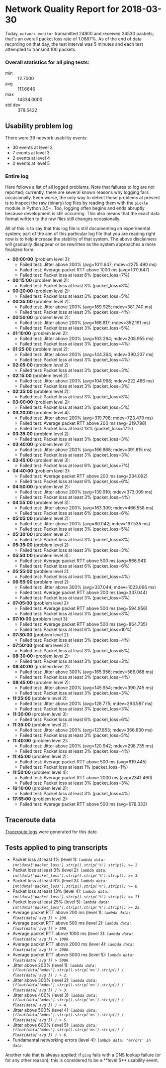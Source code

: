 
# Network Quality Report for 2018-03-30

Today, <code>network-monitor</code> transmitted 24800 and received 24530 packets; that's an overall packet loss rate of 1.0887%. As of the end of data recording on that day, the test interval was 5 minutes and each test attempted to transmit 100 packets.

### Overall statistics for all ping tests:

<dl>
<dt>min</dt><dd>12.7000</dd>
<dt>avg</dt><dd>117.6646</dd>
<dt>max</dt><dd>14334.0000</dd>
<dt>std dev</dt><dd>378.5422</dd>
</dl>


## Usability problem log

There were 39 network usability events:

* 30 events at level 2
* 7 events at level 3
* 2 events at level 4
* 0 events at level 5

### Entire log

Here follows a list of all logged problems. Note that failures to log are not reported; currently,
there are several known reasons why logging fails occasionally. Even worse, the only way to detect these problems at
present is to inspect the raw (binary) log files by reading them with the <code>pickle</code> module in Python 3.5+.
Too, logging often begins and ends abruptly because development is still occurring. This also means that the exact
data format written to the raw files still changes occasionally.

All of this is to say that this log file is still documenting an experimental system; part of the aim of this
particular log file that you are reading right now is to help increase the stability of that system. The above
disclaimers will gradually disappear or be rewritten as the system approaches a more finalized form.

<ul>
<li><strong>00:00:00</strong> (problem level 3):
 <ul>
  <li>Failed test: Jitter above 200% (avg=1011.647; mdev=2275.490 ms)</li>
  <li>Failed test: Average packet RTT above 1000 ms (avg=1011.647)</li>
  <li>Failed test: Packet loss at least 6% (packet_loss=7%)</li>
 </ul>
</li>
<li><strong>00:15:00</strong> (problem level 2):
 <ul>
  <li>Failed test: Packet loss at least 3% (packet_loss=3%)</li>
 </ul>
</li>
<li><strong>00:20:00</strong> (problem level 2):
 <ul>
  <li>Failed test: Packet loss at least 3% (packet_loss=5%)</li>
 </ul>
</li>
<li><strong>00:35:00</strong> (problem level 2):
 <ul>
  <li>Failed test: Jitter above 200% (avg=169.925; mdev=381.740 ms)</li>
  <li>Failed test: Packet loss at least 3% (packet_loss=4%)</li>
 </ul>
</li>
<li><strong>00:50:00</strong> (problem level 2):
 <ul>
  <li>Failed test: Jitter above 200% (avg=168.817; mdev=352.191 ms)</li>
  <li>Failed test: Packet loss at least 3% (packet_loss=5%)</li>
 </ul>
</li>
<li><strong>01:10:00</strong> (problem level 2):
 <ul>
  <li>Failed test: Jitter above 200% (avg=103.264; mdev=208.955 ms)</li>
  <li>Failed test: Packet loss at least 3% (packet_loss=4%)</li>
 </ul>
</li>
<li><strong>01:25:00</strong> (problem level 2):
 <ul>
  <li>Failed test: Jitter above 200% (avg=144.364; mdev=390.237 ms)</li>
  <li>Failed test: Packet loss at least 3% (packet_loss=4%)</li>
 </ul>
</li>
<li><strong>02:05:00</strong> (problem level 2):
 <ul>
  <li>Failed test: Packet loss at least 3% (packet_loss=3%)</li>
 </ul>
</li>
<li><strong>02:15:00</strong> (problem level 2):
 <ul>
  <li>Failed test: Jitter above 200% (avg=104.968; mdev=222.486 ms)</li>
  <li>Failed test: Packet loss at least 3% (packet_loss=3%)</li>
 </ul>
</li>
<li><strong>02:35:00</strong> (problem level 2):
 <ul>
  <li>Failed test: Packet loss at least 3% (packet_loss=3%)</li>
 </ul>
</li>
<li><strong>03:00:00</strong> (problem level 2):
 <ul>
  <li>Failed test: Packet loss at least 3% (packet_loss=5%)</li>
 </ul>
</li>
<li><strong>03:20:00</strong> (problem level 4):
 <ul>
  <li>Failed test: Jitter above 200% (avg=319.798; mdev=723.479 ms)</li>
  <li>Failed test: Average packet RTT above 200 ms (avg=319.798)</li>
  <li>Failed test: Packet loss at least 13% (packet_loss=17%)</li>
 </ul>
</li>
<li><strong>03:35:00</strong> (problem level 2):
 <ul>
  <li>Failed test: Packet loss at least 3% (packet_loss=3%)</li>
 </ul>
</li>
<li><strong>03:40:00</strong> (problem level 2):
 <ul>
  <li>Failed test: Jitter above 200% (avg=166.868; mdev=391.815 ms)</li>
  <li>Failed test: Packet loss at least 3% (packet_loss=3%)</li>
 </ul>
</li>
<li><strong>03:45:00</strong> (problem level 3):
 <ul>
  <li>Failed test: Packet loss at least 6% (packet_loss=7%)</li>
 </ul>
</li>
<li><strong>04:40:00</strong> (problem level 3):
 <ul>
  <li>Failed test: Average packet RTT above 200 ms (avg=234.092)</li>
  <li>Failed test: Packet loss at least 6% (packet_loss=6%)</li>
 </ul>
</li>
<li><strong>04:50:00</strong> (problem level 2):
 <ul>
  <li>Failed test: Jitter above 200% (avg=139.910; mdev=373.099 ms)</li>
  <li>Failed test: Packet loss at least 3% (packet_loss=4%)</li>
 </ul>
</li>
<li><strong>04:55:00</strong> (problem level 3):
 <ul>
  <li>Failed test: Jitter above 200% (avg=163.309; mdev=466.558 ms)</li>
  <li>Failed test: Packet loss at least 6% (packet_loss=6%)</li>
 </ul>
</li>
<li><strong>05:05:00</strong> (problem level 2):
 <ul>
  <li>Failed test: Jitter above 200% (avg=80.042; mdev=197.535 ms)</li>
  <li>Failed test: Packet loss at least 3% (packet_loss=5%)</li>
 </ul>
</li>
<li><strong>05:30:00</strong> (problem level 2):
 <ul>
  <li>Failed test: Packet loss at least 3% (packet_loss=3%)</li>
 </ul>
</li>
<li><strong>05:35:00</strong> (problem level 2):
 <ul>
  <li>Failed test: Packet loss at least 3% (packet_loss=3%)</li>
 </ul>
</li>
<li><strong>05:50:00</strong> (problem level 3):
 <ul>
  <li>Failed test: Average packet RTT above 500 ms (avg=866.941)</li>
  <li>Failed test: Packet loss at least 6% (packet_loss=6%)</li>
 </ul>
</li>
<li><strong>05:55:00</strong> (problem level 2):
 <ul>
  <li>Failed test: Packet loss at least 3% (packet_loss=4%)</li>
 </ul>
</li>
<li><strong>06:55:00</strong> (problem level 2):
 <ul>
  <li>Failed test: Jitter above 300% (avg=337.044; mdev=1023.066 ms)</li>
  <li>Failed test: Average packet RTT above 200 ms (avg=337.044)</li>
  <li>Failed test: Packet loss at least 3% (packet_loss=3%)</li>
 </ul>
</li>
<li><strong>07:05:00</strong> (problem level 2):
 <ul>
  <li>Failed test: Average packet RTT above 500 ms (avg=594.956)</li>
  <li>Failed test: Packet loss at least 3% (packet_loss=3%)</li>
 </ul>
</li>
<li><strong>07:10:00</strong> (problem level 3):
 <ul>
  <li>Failed test: Average packet RTT above 500 ms (avg=864.735)</li>
  <li>Failed test: Packet loss at least 6% (packet_loss=10%)</li>
 </ul>
</li>
<li><strong>07:30:00</strong> (problem level 2):
 <ul>
  <li>Failed test: Packet loss at least 3% (packet_loss=4%)</li>
 </ul>
</li>
<li><strong>07:50:00</strong> (problem level 2):
 <ul>
  <li>Failed test: Packet loss at least 3% (packet_loss=5%)</li>
 </ul>
</li>
<li><strong>08:30:00</strong> (problem level 2):
 <ul>
  <li>Failed test: Packet loss at least 3% (packet_loss=3%)</li>
 </ul>
</li>
<li><strong>08:40:00</strong> (problem level 2):
 <ul>
  <li>Failed test: Jitter above 300% (avg=165.956; mdev=586.068 ms)</li>
  <li>Failed test: Packet loss at least 3% (packet_loss=4%)</li>
 </ul>
</li>
<li><strong>08:45:00</strong> (problem level 2):
 <ul>
  <li>Failed test: Jitter above 200% (avg=145.954; mdev=390.745 ms)</li>
  <li>Failed test: Packet loss at least 3% (packet_loss=3%)</li>
 </ul>
</li>
<li><strong>11:25:00</strong> (problem level 2):
 <ul>
  <li>Failed test: Jitter above 200% (avg=128.775; mdev=293.587 ms)</li>
  <li>Failed test: Packet loss at least 3% (packet_loss=3%)</li>
 </ul>
</li>
<li><strong>11:30:00</strong> (problem level 3):
 <ul>
  <li>Failed test: Packet loss at least 6% (packet_loss=6%)</li>
 </ul>
</li>
<li><strong>11:35:00</strong> (problem level 2):
 <ul>
  <li>Failed test: Jitter above 200% (avg=127.853; mdev=366.830 ms)</li>
  <li>Failed test: Packet loss at least 3% (packet_loss=5%)</li>
 </ul>
</li>
<li><strong>11:40:00</strong> (problem level 2):
 <ul>
  <li>Failed test: Jitter above 200% (avg=120.942; mdev=298.735 ms)</li>
  <li>Failed test: Packet loss at least 3% (packet_loss=4%)</li>
 </ul>
</li>
<li><strong>11:45:00</strong> (problem level 2):
 <ul>
  <li>Failed test: Average packet RTT above 500 ms (avg=619.445)</li>
  <li>Failed test: Packet loss at least 1% (packet_loss=1%)</li>
 </ul>
</li>
<li><strong>11:50:00</strong> (problem level 4):
 <ul>
  <li>Failed test: Average packet RTT above 2000 ms (avg=2341.460)</li>
  <li>Failed test: Packet loss at least 3% (packet_loss=3%)</li>
 </ul>
</li>
<li><strong>16:10:00</strong> (problem level 2):
 <ul>
  <li>Failed test: Packet loss at least 3% (packet_loss=4%)</li>
 </ul>
</li>
<li><strong>17:55:00</strong> (problem level 2):
 <ul>
  <li>Failed test: Average packet RTT above 500 ms (avg=678.333)</li>
 </ul>
</li>
</ul>

## Traceroute data

<a href="reports/2018/06/2018-03-30-traceroute.md">Traceroute logs</a> were generated for this date.



## Tests applied to ping transcripts

<ul>
 <li>Packet loss at least 1% (level 1): <i><code>lambda data: int(data['packet_loss'].strip().strip('%').strip()) >= 1</code></i>.</li>
 <li>Packet loss at least 3% (level 2): <i><code>lambda data: int(data['packet_loss'].strip().strip('%').strip()) >= 3</code></i>.</li>
 <li>Packet loss at least 6% (level 3): <i><code>lambda data: int(data['packet_loss'].strip().strip('%').strip()) >= 6</code></i>.</li>
 <li>Packet loss at least 13% (level 4): <i><code>lambda data: int(data['packet_loss'].strip().strip('%').strip()) >= 13</code></i>.</li>
 <li>Packet loss at least 25% (level 5): <i><code>lambda data: int(data['packet_loss'].strip().strip('%').strip()) >= 25</code></i>.</li>
 <li>Average packet RTT above 200 ms (level 1): <i><code>lambda data: float(data['avg']) > 200</code></i>.</li>
 <li>Average packet RTT above 500 ms (level 2): <i><code>lambda data: float(data['avg']) > 500</code></i>.</li>
 <li>Average packet RTT above 1000 ms (level 3): <i><code>lambda data: float(data['avg']) > 1000</code></i>.</li>
 <li>Average packet RTT above 2000 ms (level 4): <i><code>lambda data: float(data['avg']) > 2000</code></i>.</li>
 <li>Average packet RTT above 5000 ms (level 5): <i><code>lambda data: float(data['avg']) > 5000</code></i>.</li>
 <li>Jitter above 200% (level 1): <i><code>lambda data: (float(data['mdev'].strip().strip('ms').strip()) / float(data['avg']) ) > 2</code></i>.</li>
 <li>Jitter above 300% (level 2): <i><code>lambda data: (float(data['mdev'].strip().strip('ms').strip()) / float(data['avg']) ) > 3</code></i>.</li>
 <li>Jitter above 400% (level 3): <i><code>lambda data: (float(data['mdev'].strip().strip('ms').strip()) / float(data['avg']) ) > 4</code></i>.</li>
 <li>Jitter above 500% (level 4): <i><code>lambda data: (float(data['mdev'].strip().strip('ms').strip()) / float(data['avg']) ) > 5</code></i>.</li>
 <li>Jitter above 600% (level 5): <i><code>lambda data: (float(data['mdev'].strip().strip('ms').strip()) / float(data['avg']) ) > 6</code></i>.</li>
 <li>Fundamental networking errors (level 4): <i><code>lambda data: 'errors' in data</code></i>.</li>
</ul>
Another rule that is always applied: if <code>ping</code> fails with a DNS lookup failure (or for any other reason), this is considered to be a **level 5** usability event.
